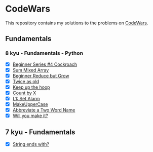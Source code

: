 # CodeWars

This repository contains my solutions to the problems on [CodeWars](http://codewars.com).

## Fundamentals

### 8 kyu - Fundamentals - Python

- [x] [Beginner Series #4 Cockroach](https://www.codewars.com/kata/55fab1ffda3e2e44f00000c6/train/python)
- [x] [Sum Mixed Array](https://www.codewars.com/kata/57eaeb9578748ff92a000009/train/python)
- [x] [Beginner Reduce but Grow](https://www.codewars.com/kata/57f780909f7e8e3183000078/train/python)
- [x] [Twice as old](https://www.codewars.com/kata/5b853229cfde412a470000d0/train/python)
- [x] [Keep up the hoop](https://www.codewars.com/kata/55cb632c1a5d7b3ad0000145/train/python)
- [x] [Count by X](https://www.codewars.com/kata/5513795bd3fafb56c200049e/train/python)
- [x] [L1: Set Alarm](https://www.codewars.com/kata/568dcc3c7f12767a62000038/train/python)
- [x] [MakeUpperCase](https://www.codewars.com/kata/57a0556c7cb1f31ab3000ad7/train/python)
- [x] [Abbreviate a Two Word Name](https://www.codewars.com/kata/57eadb7ecd143f4c9c0000a3/train/python)
- [x] [Will you make it?](https://www.codewars.com/kata/5861d28f124b35723e00005e/train/python)

## 7 kyu - Fundamentals  

- [x] [String ends with?](https://www.codewars.com/kata/51f2d1cafc9c0f745c00037d/train/python)
